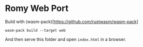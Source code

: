 # Romy Web Port
Build with (wasm-pack)[https://github.com/rustwasm/wasm-pack]

`wasm-pack build --target web`

And then serve this folder and open `index.html` in a browser.